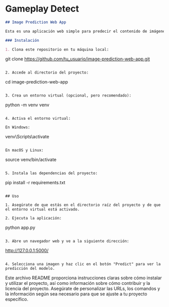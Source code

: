 # Gameplay Detect

```markdown
## Image Prediction Web App

Esta es una aplicación web simple para predecir el contenido de imágenes utilizando un modelo de aprendizaje automático previamente entrenado.

### Instalación

1. Clona este repositorio en tu máquina local:
```

git clone https://github.com/tu_usuario/image-prediction-web-app.git

```

2. Accede al directorio del proyecto:

```

cd image-prediction-web-app

```

3. Crea un entorno virtual (opcional, pero recomendado):

```

python -m venv venv

```

4. Activa el entorno virtual:

En Windows:

```

venv\Scripts\activate

```

En macOS y Linux:

```

source venv/bin/activate

```

5. Instala las dependencias del proyecto:

```

pip install -r requirements.txt

```

## Uso

1. Asegúrate de que estás en el directorio raíz del proyecto y de que el entorno virtual está activado.

2. Ejecuta la aplicación:

```

python app.py

```

3. Abre un navegador web y ve a la siguiente dirección:

```

http://127.0.0.1:5000/

```

4. Selecciona una imagen y haz clic en el botón "Predict" para ver la predicción del modelo.
```

Este archivo README proporciona instrucciones claras sobre cómo instalar y utilizar el proyecto, así como información sobre cómo contribuir y la licencia del proyecto. Asegúrate de personalizar las URLs, los comandos y la información según sea necesario para que se ajuste a tu proyecto específico.
